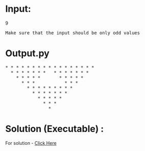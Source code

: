 # Input:
9
<pre>Make sure that the input should be only odd values</pre>
# Output.py
<pre>
* * * * * * * * * * * * * * * * *                                                                                                             
  * * * * * * *   * * * * * * *                                                                                                               
    * * * * *       * * * * *                                                                                                                 
      * * *           * * *                                                                                                                   
        * * * * * * * * *                                                                                                                     
          * * * * * * *                                                                                                                       
            * * * * *                                                                                                                         
              * * *                                                                                                                           
                *        </pre>

# Solution (Executable) :
For solution - [Click Here](https://onecompiler.com/python/3wvujw8qr)
